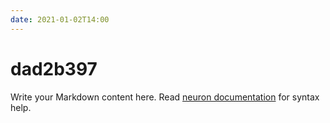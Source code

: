 ```yaml
---
date: 2021-01-02T14:00
---
```


# dad2b397

Write your Markdown content here. Read [neuron documentation](https://neuron.zettel.page/2011404.html) for syntax help.

